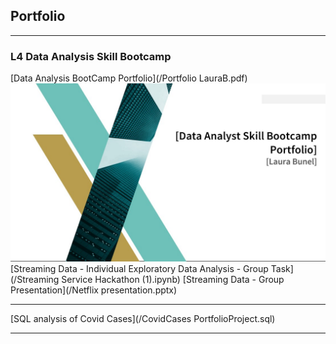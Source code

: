 ## Portfolio
<!--
---

### Python and Pandas

<a href="https://www.kaggle.com/code/laurabu/data-analysis-hotel-booking-project" target="_blank">Exploratory Data Analysis of a Hotel Booking Dataset</a>
<img src="snip - hotel portfolio project.jpg"/>
-->
---
### L4 Data Analysis Skill Bootcamp

[Data Analysis BootCamp Portfolio](/Portfolio LauraB.pdf)
<img src="Bootcamp snip.jpg"/>
[Streaming Data - Individual Exploratory Data Analysis - Group Task](/Streaming Service Hackathon (1).ipynb)
[Streaming Data - Group Presentation](/Netflix presentation.pptx)

---
[SQL analysis of Covid Cases](/CovidCases PortfolioProject.sql)

---

<!--### Category Name 2

- [Project 1 Title](http://example.com/)
- [Project 2 Title](http://example.com/)
- [Project 3 Title](http://example.com/)
- [Project 4 Title](http://example.com/)
- [Project 5 Title](http://example.com/)

---

-->

<!--
---
<p style="font-size:11px">Page template forked from <a href="https://github.com/evanca/quick-portfolio">evanca</a></p>
<!-- Remove above link if you don't want to attibute -->
